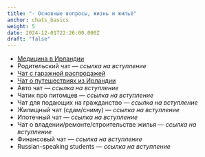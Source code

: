 ```yaml
---
title: "- Основные вопросы, жизнь и жильё"
anchor: chats_basics
weight: 5
date: 2024-12-01T22:26:00.000Z
draft: "false"
---
```

  - [Медицина в Ирландии](https://t.me/MedicineIE)
  - Родительский чат — _ссылка на вступление_
  - [Чат с гаражной распродажей](https://t.me/garage_sale_ie)
  - [Чат о путешествиях из Ирландии](https://t.me/Valimizie)
  - Авто чат — _ссылка на вступление_
  - Чатик про питомцев — _ссылка на вступление_
  - Чат для подающих на гражданство — _ссылка на вступление_
  - Жилищный чат (сдам/сниму) — _ссылка на вступление_
  - Ипотечный чат — _ссылка на вступление_
  - Чат о владении/ремонте/строительстве жилья — _ссылка на вступление_
  - Финансовый чат — _ссылка на вступление_
  - Russian-speaking students — _ссылка на вступление_

